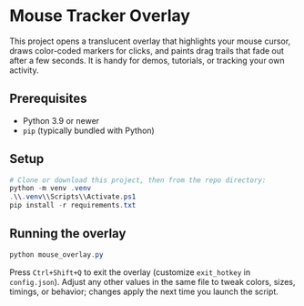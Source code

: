 # Mouse Tracker Overlay

This project opens a translucent overlay that highlights your mouse cursor, draws color-coded markers for clicks, and paints drag trails that fade out after a few seconds. It is handy for demos, tutorials, or tracking your own activity.

## Prerequisites

- Python 3.9 or newer
- `pip` (typically bundled with Python)

## Setup

```powershell
# Clone or download this project, then from the repo directory:
python -m venv .venv
.\\.venv\\Scripts\\Activate.ps1
pip install -r requirements.txt
```

## Running the overlay

```powershell
python mouse_overlay.py
```

Press `Ctrl+Shift+Q` to exit the overlay (customize `exit_hotkey` in `config.json`). Adjust any other values in the same file to tweak colors, sizes, timings, or behavior; changes apply the next time you launch the script.
